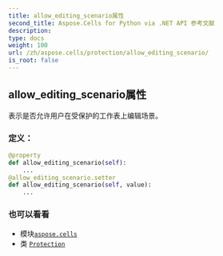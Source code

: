 ```yaml
---
title: allow_editing_scenario属性
second_title: Aspose.Cells for Python via .NET API 参考文献
description:
type: docs
weight: 100
url: /zh/aspose.cells/protection/allow_editing_scenario/
is_root: false
---
```

## allow_editing_scenario属性

表示是否允许用户在受保护的工作表上编辑场景。
### 定义：
```python
@property
def allow_editing_scenario(self):
    ...
@allow_editing_scenario.setter
def allow_editing_scenario(self, value):
    ...
```

### 也可以看看
* 模块[`aspose.cells`](../../)
* 类 [`Protection`](/cells/python-net/zh/aspose.cells/protection)
